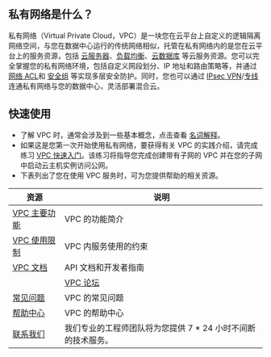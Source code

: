 ﻿## 私有网络是什么？
私有网络（Virtual Private Cloud，VPC）是一块您在云平台上自定义的逻辑隔离网络空间，与您在数据中心运行的传统网络相似，托管在私有网络内的是您在云平台上的服务资源，包括 [云服务器](http://tce.fsphere.cn/doc/product/213/495)、[负载均衡](http://tce.fsphere.cn/doc/product/214/524)、[云数据库](http://tce.fsphere.cn/doc/product/236) 等云服务资源。您可以完全掌握您的私有网络环境，包括自定义网段划分、IP 地址和路由策略等，并通过 [网络 ACL](http://tce.fsphere.cn/doc/product/215/5132)和 [安全组](http://tce.fsphere.cn/doc/product/213/500) 等实现多层安全防护。同时，您也可以通过 [IPsec VPN](http://tce.fsphere.cn/doc/product/215/4956)/[专线](http://tce.fsphere.cn/doc/product/215/4976) 连通私有网络与您的数据中心，灵活部署混合云。

## 快速使用
- 了解 VPC 时，通常会涉及到一些基本概念，点击查看 [名词解释](http://tce.fsphere.cn/doc/product/215/4925)。
- 如果这是您第一次开始使用私有网络，要获得有关 VPC 的实践介绍，请完成练习 [VPC 快速入门](http://tce.fsphere.cn/document/product/215/8119)。该练习将指导您完成创建带有子网的 VPC 并在您的子网中启动云主机实例访问公网。
- 下表列出了您在使用 VPC 服务时，可为您提供帮助的相关资源。

| 资源 | 说明 | 
|---------|---------|
| [VPC 主要功能](http://tce.fsphere.cn/doc/product/215/3075)  | VPC 的功能简介| 
| [VPC 使用限制](http://tce.fsphere.cn/doc/product/215/537)  | VPC 内服务使用的约束| 
| [ VPC 文档](http://tce.fsphere.cn/doc/api/245) | API 文档和开发者指南| 
||   [ VPC 论坛](http://bbs.qcloud.com/forum-83-1.html)| 社区论坛，用于讨论 VPC 的技术性问题。|
| [常见问题](http://tce.fsphere.cn/doc/product/215/6512)   | VPC 的常见问题| 
| [帮助中心]( http://tce.fsphere.cn/help/page/vpc/1)| VPC 的帮助中心 |
|[联系我们](http://tce.fsphere.cn/doc/product/282/1558)| 我们专业的工程师团队将为您提供 7 * 24 小时不间断的技术服务。|
